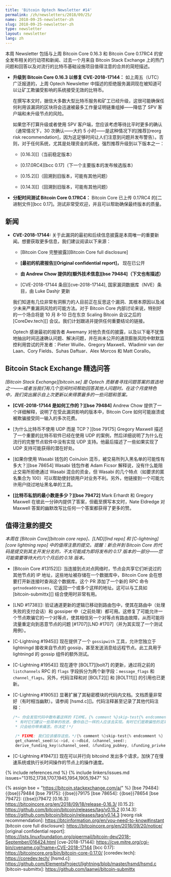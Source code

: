 ```yaml
---
title: 'Bitcoin Optech Newsletter #14'
permalink: /zh/newsletters/2018/09/25/
name: 2018-09-25-newsletter-zh
slug: 2018-09-25-newsletter-zh
type: newsletter
layout: newsletter
lang: zh
---
```

本周 Newsletter 包括与上周 Bitcoin Core 0.16.3 和 Bitcoin Core 0.17RC4 的安全发布相关的行动项和新闻、过去一个月来自 Bitcoin Stack Exchange 上的热门问题和回答以及对流行的比特币基础设施项目值得注意的合并的简短描述。

- **升级到 Bitcoin Core 0.16.3 以修复 CVE-2018-17144：** 如上周五（UTC）广泛报道的，上周 Optech Newsletter 中描述的拒绝服务漏洞现在被知道可以让矿工欺骗受影响的系统接受无效的比特币。

    在撰写本文时，据信大多数大型比特币服务和矿工已经升级，这很可能确保任何利用该漏洞的区块将会迅速被最多工作量证明链重组掉——降低了 SPV 客户端和未升级节点的风险。

    如果您不打算升级或者使用 SPV 客户端，您应该考虑等待比平时更多的确认（通常情况下，30 次确认——大约 5 小时——是这种情况下的[推荐][reorg risk recommendation]，因为这足够时间让人们注意到问题并发布警告）。否则，对于任何系统，尤其是处理资金的系统，强烈推荐升级到以下版本之一：

    * [0.16.3][]（当前稳定版本）

    * [0.17.0RC4][bcc 0.17]（下一个主要版本的发布候选版本）

    * [0.15.2][]（回溯到旧版本，可能有其他问题）

    * [0.14.3][]（回溯到旧版本，可能有其他问题）

- **<!--allocate-time-to-test-bitcoin-core-0.17rc4-->分配时间测试 Bitcoin Core 0.17RC4：** Bitcoin Core 已上传 0.17RC4 的[二进制文件][bcc 0.17]。测试非常受欢迎，并且可以帮助确保最终版本的质量。

## 新闻

- **<!--cve-2018-17144-->CVE-2018-17144:** 关于此漏洞的最初和后续信息披露是本周唯一的重要新闻。想要获取更多信息，我们建议阅读以下来源：

    - [Bitcoin Core 完整披露][Bitcoin Core full disclosure]

    - **<!--original-confidential-report-->[最初的机密报告][Original confidential report]，** 现在已公开

    - **<!--additional-technical-information-->由 Andrew Chow 提供的[额外技术信息][bse 79484]（下文也有描述）**

    - [CVE-2018-17144 条目][cve-2018-17144], 国家漏洞数据库（NVE）条目，由 Luke Dashjr 更新

    我们知道有几位非常有洞察力的人目前正在反思这个漏洞、其根本原因以及减少未来严重漏洞风险的可能方法。对于 Bitcoin Core 内部讨论来说，特别好的一个场合将是 10 月 8-10 日在东京 Scaling Bitcoin 会议之后的 [CoreDev.tech][] 会议。我们计划跟进并提供任何重要结论的链接。

    Optech 感谢最初的报告者 Awemany 对他负责任的披露，以及以下毫不犹豫地抽出时间迅速确认问题、解决问题，并在尚未公开的通货膨胀风险中默默监控利用尝试的开发者：Pieter Wuille、Gregory Maxwell、Wladimir van der Laan、Cory Fields、Suhas Daftuar、Alex Morcos 和 Matt Corallo。

## Bitcoin Stack Exchange 精选问答

*[Bitcoin Stack Exchange][bitcoin.se] 是 Optech 贡献者寻找问题答案的首选地之一——或者当我们有几个空闲时间帮助回答其他人问题时。在这个月度特色中，我们突出展示自上次更新以来得票最多的一些问题和答案。*

- **<!--how-cve-2018-17144-works-->[CVE-2018-17144 是如何工作的？][bse 79484]** Andrew Chow 提供了一个详细解释，说明了在受此漏洞影响的版本中，Bitcoin Core 如何可能崩溃或被欺骗接受同一输入的多次花费。

- [为什么比特币不使用 UDP 而是 TCP？][bse 79175] Gregory Maxwell 描述了一个重要的比特币软件已经在使用 UDP 的案例，然后详细说明了为什么在流行的完整节点软件中没有实现 UDP 支持。他最后描述了一些如果实现了 UDP 支持可能获得的潜在好处。

- [如果你使用 Wasabi 钱包的 CoinJoin 混币，被交易所列入黑名单的可能性有多大？][bse 78654] Wasabi 钱包作者 Adam Ficsor 解释说，没有什么能阻止交易所拒绝通过 Wasabi 混合的资金，但 Wasabi 的几个特点（如要求的匿名集合为 100）可以帮助使封锁用户对业务不利。另外，他链接到一个可能允许用户绕过地址黑名单的工具。

- **<!--whats-the-minimum-number-for-a-bitcoin-private-key?-->[比特币私钥的最小数是多少？][bse 79472]** Mark Erhardt 和 Gregory Maxwell 在彼此一分钟内提供了答案，但截至撰写本文时，Nate Eldredge 对 Maxwell 答案的幽默改写比任何一个答案都获得了更多的赞。

## 值得注意的提交

*本周在 [Bitcoin Core][bitcoin core repo]、[LND][lnd repo] 和 [C-lightning][core lightning repo] 中的值得注意的提交。提醒：新合并到 Bitcoin Core 的代码是提交到其主开发分支的，不太可能成为即将发布的 0.17 版本的一部分——您可能需要等待大约六个月后的 0.18 版本。*

- [Bitcoin Core #13152][]: 当连接到点对点网络时，节点会共享它们听说过的其他节点的 IP 地址，这些地址被存储在一个数据库中，Bitcoin Core 会在想要打开新连接时查询这个数据库。这个 PR 添加了一个新的 RPC 命令 `getnodeaddresses`，它返回一个或多个这样的地址。这可以与工具如 [bitcoin-submittx][] 结合使用时非常有用。

- [LND #1738][]: 验证通道更新的逻辑已移动到路由包中，使其在路由中（处理失败的支付会话）和 gossiper 中（之前处理）都可用。这修复了可能允许一个节点欺骗它的一个对等点，使其相信另一个对等点有路由故障，从而可能将流量重定向到恶意节点的问题 [#1707][LND #1707]（并为其实现了一个测试用例）。

- [C-Lightning #1945][] 现在提供了一个 `gossipwith` 工具，允许您独立于 lightningd 接收来自节点的 gossip，甚至发送消息给远程节点。此工具用于 lightningd 的 gossip 组件的额外测试。

- [C-Lightning #1954][] 现在遵守 [BOLT7][bolt7] 的更新，通过将之前的 `listchannels` RPC 的 `flags` 字段拆分为两个新字段：`message_flags` 和 `channel_flags`。另外，代码注释和对 [BOLT2][] 和 [BOLT11][] 的引用也已更新。

- [C-Lightning #1905][] 显著扩展了其秘密模块的代码内文档。文档质量非常好（有时相当幽默）。请参阅 [hsmd.c][]。代码注释甚至记录了其他代码注释：

    ```c
    /*~ 你会发现代码中散布着这样的 FIXME。{% comment %}skip-test{% endcomment %}
     * 有时它们建议一些简单的改进，像你自己一样的人应该去实现。有时它们是欺骗性的泥潭，
     * 只会给你带来痛苦。你决定！*/

     /* FIXME: 我们应该缓存这些。*/{% comment %}skip-test{% endcomment %}
     get_channel_seed(&c->id, c->dbid, &channel_seed);
     derive_funding_key(&channel_seed, &funding_pubkey, &funding_privkey);
    ```

- [C-Lightning #1947][] 现在可以并行向 bitcoind 发出多个请求，加快了在慢速系统或执行长时间操作的节点上的操作速度。

{% include references.md %}
{% include linkers/issues.md issues="13152,1738,1707,1945,1954,1905,1947" %}

{% assign bse = "https://bitcoin.stackexchange.com/a/" %}
[bse 79484]: {{bse}}79484
[bse 79175]: {{bse}}79175
[bse 78654]: {{bse}}78654
[bse 79472]: {{bse}}79472
[0.16.3]: https://bitcoincore.org/en/2018/09/18/release-0.16.3/
[0.15.2]: https://github.com/bitcoin/bitcoin/releases/tag/v0.15.2
[0.14.3]: https://github.com/bitcoin/bitcoin/releases/tag/v0.14.3
[reorg risk recommendation]: https://btcinformation.org/en/you-need-to-know#instant
[bitcoin core full disclosure]: https://bitcoincore.org/en/2018/09/20/notice/
[original confidential report]: https://lists.linuxfoundation.org/pipermail/bitcoin-dev/2018-September/016424.html
[cve-2018-17144]: https://cve.mitre.org/cgi-bin/cvename.cgi?name=CVE-2018-17144
[bcc 0.17]: https://bitcoincore.org/bin/bitcoin-core-0.17.0/
[coredev.tech]: https://coredev.tech/
[hsmd.c]: https://github.com/ElementsProject/lightning/blob/master/hsmd/hsmd.c
[bitcoin-submittx]: https://github.com/laanwj/bitcoin-submittx

